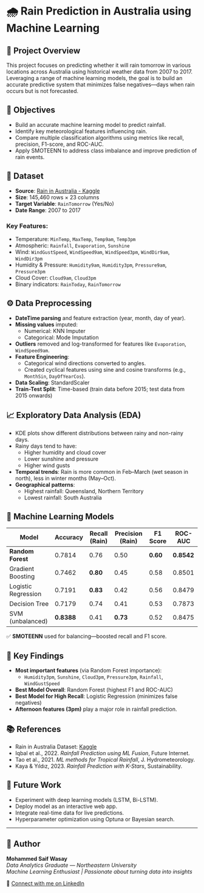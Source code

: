 # 🌧️ Rain Prediction in Australia using Machine Learning

## 📌 Project Overview
This project focuses on predicting whether it will rain tomorrow in various locations across Australia using historical weather data from 2007 to 2017. Leveraging a range of machine learning models, the goal is to build an accurate predictive system that minimizes false negatives—days when rain occurs but is not forecasted.

## 🎯 Objectives
- Build an accurate machine learning model to predict rainfall.
- Identify key meteorological features influencing rain.
- Compare multiple classification algorithms using metrics like recall, precision, F1-score, and ROC-AUC.
- Apply SMOTEENN to address class imbalance and improve prediction of rain events.

## 🧪 Dataset
- **Source**: [Rain in Australia - Kaggle](https://www.kaggle.com/datasets/jsphyg/weather-dataset-rattle-package)
- **Size**: 145,460 rows × 23 columns
- **Target Variable**: `RainTomorrow` (Yes/No)
- **Date Range**: 2007 to 2017

### Key Features:
- Temperature: `MinTemp`, `MaxTemp`, `Temp9am`, `Temp3pm`
- Atmospheric: `Rainfall`, `Evaporation`, `Sunshine`
- Wind: `WindGustSpeed`, `WindSpeed9am`, `WindSpeed3pm`, `WindDir9am`, `WindDir3pm`
- Humidity & Pressure: `Humidity9am`, `Humidity3pm`, `Pressure9am`, `Pressure3pm`
- Cloud Cover: `Cloud9am`, `Cloud3pm`
- Binary indicators: `RainToday`, `RainTomorrow`

## ⚙️ Data Preprocessing
- **DateTime parsing** and feature extraction (year, month, day of year).
- **Missing values** imputed:
  - Numerical: KNN Imputer
  - Categorical: Mode Imputation
- **Outliers** removed and log-transformed for features like `Evaporation`, `WindSpeed9am`.
- **Feature Engineering**:
  - Categorical wind directions converted to angles.
  - Created cyclical features using sine and cosine transforms (e.g., `MonthSin`, `DayOfYearCos`).
- **Data Scaling**: StandardScaler
- **Train-Test Split**: Time-based (train data before 2015; test data from 2015 onwards)

## 📈 Exploratory Data Analysis (EDA)
- KDE plots show different distributions between rainy and non-rainy days.
- Rainy days tend to have:
  - Higher humidity and cloud cover
  - Lower sunshine and pressure
  - Higher wind gusts
- **Temporal trends**: Rain is more common in Feb–March (wet season in north), less in winter months (May–Oct).
- **Geographical patterns**:
  - Highest rainfall: Queensland, Northern Territory
  - Lowest rainfall: South Australia

## 🧠 Machine Learning Models
| Model               | Accuracy | Recall (Rain) | Precision (Rain) | F1 Score | ROC-AUC |
|--------------------|----------|----------------|------------------|----------|----------|
| **Random Forest**     | 0.7814   | 0.76           | 0.50             | **0.60** | **0.8542** |
| Gradient Boosting  | 0.7462   | **0.80**       | 0.45             | 0.58     | 0.8501   |
| Logistic Regression | 0.7191   | **0.83**       | 0.42             | 0.56     | 0.8479   |
| Decision Tree       | 0.7179   | 0.74           | 0.41             | 0.53     | 0.7873   |
| SVM (unbalanced)    | **0.8388**| 0.41           | **0.73**         | 0.52     | 0.8475   |

✅ **SMOTEENN** used for balancing—boosted recall and F1 score.

## 🧪 Key Findings
- **Most important features** (via Random Forest importance):
  - `Humidity3pm`, `Sunshine`, `Cloud3pm`, `Pressure3pm`, `Rainfall`, `WindGustSpeed`
- **Best Model Overall**: Random Forest (highest F1 and ROC-AUC)
- **Best Model for High Recall**: Logistic Regression (minimizes false negatives)
- **Afternoon features (3pm)** play a major role in rainfall prediction.

## 📚 References
- Rain in Australia Dataset: [Kaggle](https://www.kaggle.com/datasets/jsphyg/weather-dataset-rattle-package)
- Iqbal et al., 2022. *Rainfall Prediction using ML Fusion*, Future Internet.
- Tao et al., 2021. *ML methods for Tropical Rainfall*, J. Hydrometeorology.
- Kaya & Yıldız, 2023. *Rainfall Prediction with K-Stars*, Sustainability.

## 🚀 Future Work
- Experiment with deep learning models (LSTM, Bi-LSTM).
- Deploy model as an interactive web app.
- Integrate real-time data for live predictions.
- Hyperparameter optimization using Optuna or Bayesian search.

---

## 🧠 Author
**Mohammed Saif Wasay**  
*Data Analytics Graduate — Northeastern University*  
*Machine Learning Enthusiast | Passionate about turning data into insights*

🔗 [Connect with me on LinkedIn](https://www.linkedin.com/in/mohammed-saif-wasay-4b3b64199/)
